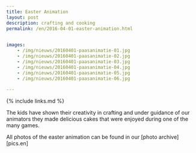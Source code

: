 ```yaml
---
title: Easter Animation
layout: post
description: crafting and cooking
permalink: /en/2016-04-01-easter-animation.html

    
images: 
    - /img/nieuws/20160401-paasanimatie-01.jpg
    - /img/nieuws/20160401-paasanimatie-02.jpg
    - /img/nieuws/20160401-paasanimatie-03.jpg
    - /img/nieuws/20160401-paasanimatie-04.jpg
    - /img/nieuws/20160401-paasanimatie-05.jpg
    - /img/nieuws/20160401-paasanimatie-06.jpg
    
---
```


{% include links.md %}

The kids have shown their creativity in crafting and under guidance of our animators they made delicious cakes that were enjoyed during one of the many games. 

All photos of the easter animation can be found in our [photo archive][pics.en] 



